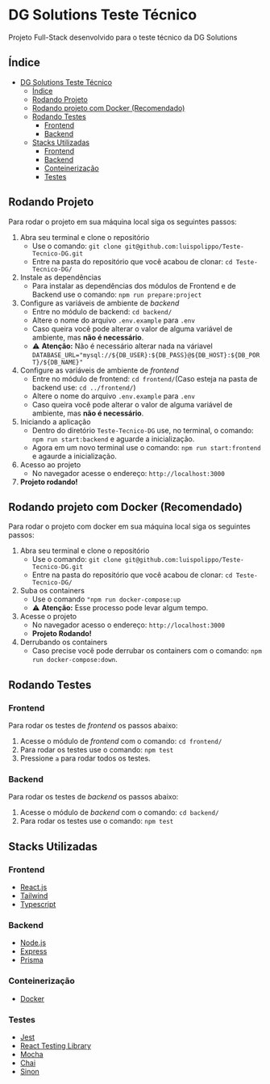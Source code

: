 # DG Solutions Teste Técnico

Projeto Full-Stack desenvolvido para o teste técnico da DG Solutions

## Índice
- [DG Solutions Teste Técnico](#dg-solutions-teste-técnico)
	- [Índice](#índice)
	- [Rodando Projeto](#rodando-projeto)
	- [Rodando projeto com Docker (Recomendado)](#rodando-projeto-com-docker-recomendado)
	- [Rodando Testes](#rodando-testes)
		- [Frontend](#frontend)
		- [Backend](#backend)
	- [Stacks Utilizadas](#stacks-utilizadas)
		- [Frontend](#frontend-1)
		- [Backend](#backend-1)
		- [Conteinerização](#conteinerização)
		- [Testes](#testes)
## Rodando Projeto
Para rodar o projeto em sua máquina local siga os seguintes passos:
1. Abra seu terminal e clone o repositório
	* Use o comando: `git clone git@github.com:luispolippo/Teste-Tecnico-DG.git`
	* Entre na pasta do repositório que você acabou de clonar: `cd Teste-Tecnico-DG/`
2. Instale as dependências
	* Para instalar as dependências dos módulos de Frontend e de Backend use o comando: `npm run prepare:project`
3. Configure as variáveis de ambiente de *backend*
	* Entre no módulo de backend: `cd backend/`
	* Altere o nome do arquivo `.env.example` para `.env`
	* Caso queira você pode alterar o valor de alguma variável de ambiente, mas **não é necessário**.
	*  ⚠️ **Atenção:** Não é necessário alterar nada na váriavel `DATABASE_URL="mysql://${DB_USER}:${DB_PASS}@${DB_HOST}:${DB_PORT}/${DB_NAME}"`
4. Configure as variáveis de ambiente de *frontend*
	* Entre no módulo de frontend: `cd frontend/`(Caso esteja na pasta de backend use: `cd ../frontend/`)
	* Altere o nome do arquivo `.env.example` para `.env`
	* Caso queira você pode alterar o valor de alguma variável de ambiente, mas **não é necessário**.
5. Iniciando a aplicação
	* Dentro do diretório `Teste-Tecnico-DG` use, no terminal, o comando: `npm run start:backend` e aguarde a inicialização.
	* Agora em um novo terminal use o comando: `npm run start:frontend` e agaurde a inicialização.
6. Acesso ao projeto
	* No navegador acesse o endereço: `http://localhost:3000`
7. **Projeto rodando!**

## Rodando projeto com Docker (Recomendado)

Para rodar o projeto com docker em sua máquina local siga os seguintes passos:
1. Abra seu terminal e clone o repositório
	* Use o comando: `git clone git@github.com:luispolippo/Teste-Tecnico-DG.git`
	* Entre na pasta do repositório que você acabou de clonar: `cd Teste-Tecnico-DG/`
2. Suba os containers
	* Use o comando `"npm run docker-compose:up`
	* ⚠️ **Atenção:** Esse processo pode levar algum tempo.
3. Acesse o projeto
	* No navegador acesso o endereço: `http://localhost:3000`
	* **Projeto Rodando!**
4. Derrubando os containers
	* Caso precise você pode derrubar os containers com o comando: `npm run docker-compose:down`.

## Rodando Testes

### Frontend
Para rodar os testes de *frontend* os passos abaixo:
1. Acesse o módulo de *frontend* com o comando: `cd frontend/`
2. Para rodar os testes use o comando: `npm test`
3. Pressione `a` para rodar todos os testes.
### Backend
Para rodar os testes de *backend* os passos abaixo:
1. Acesse o módulo de *backend* com o comando: `cd backend/`
2. Para rodar os testes use o comando: `npm test`

## Stacks Utilizadas
### Frontend
* [React.js](https://pt-br.reactjs.org/)
* [Tailwind](https://tailwindcss.com/)
* [Typescript](https://www.typescriptlang.org/)
### Backend
* [Node.js](https://nodejs.org/en/)
* [Express](https://expressjs.com/pt-br/)
* [Prisma](https://www.prisma.io/)
### Conteinerização
* [Docker](https://www.docker.com/)
### Testes
* [Jest](https://jestjs.io/pt-BR/)
* [React Testing Library](https://testing-library.com/)
* [Mocha](https://mochajs.org/)
* [Chai](https://www.chaijs.com/)
* [Sinon](https://sinonjs.org/)